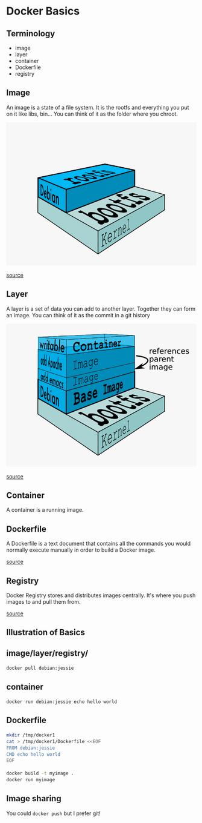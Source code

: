 # Docker Basics



## Terminology

 - image
 - layer
 - container
 - Dockerfile
 - registry 


## Image

An image is a state of a file system.
It is the rootfs and everything you put on it like libs, bin...
You can think of it as the folder where you chroot.


![docker image](/images/docker-filesystems-debian.png)

[source](http://docs.docker.com/terms/image/)


## Layer

A layer is a set of data you can add to another layer.
Together they can form an image.
You can think of it as the commit in a git history


![docker layers](/images/docker-filesystems-multilayer.png)

[source](http://docs.docker.com/terms/layer/#layer)


## Container

A container is a running image.


## Dockerfile

A Dockerfile is a text document that contains all the commands you would normally execute manually in order to build a Docker image.

[source](http://docs.docker.com/reference/builder/)


## Registry

Docker Registry stores and distributes images centrally. It's where you push images to and pull them from.

[source](http://docs.docker.com/registry/)



## Illustration of Basics


## image/layer/registry/

`docker pull debian:jessie`


## container

`docker run debian:jessie echo hello world`


## Dockerfile

```bash
mkdir /tmp/docker1
cat > /tmp/docker1/Dockerfile <<EOF
FROM debian:jessie
CMD echo hello world
EOF

docker build -t myimage .
docker run myimage
```


## Image sharing

You could `docker push` but I prefer git!
